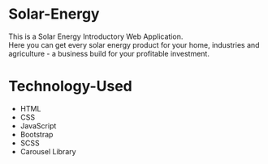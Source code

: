 # Solar-Energy 
This is a Solar Energy Introductory Web Application. <br> Here you can get every solar energy product for your home, industries and agriculture - a business build for your profitable investment.

# Technology-Used
* HTML
* CSS
* JavaScript
* Bootstrap
* SCSS
* Carousel Library


